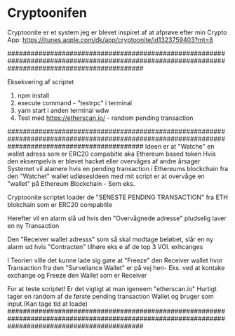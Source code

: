 # Cryptoonifen

Cryptoonite er et system jeg er blevet inspiret af at afprøve efter min Crypto App:
https://itunes.apple.com/dk/app/cryptoonite/id1323759403?mt=8

###################################################################################################################################################

Eksekvering af scriptet
1. npm install
2. execute command -  "testrpc" i terminal
3. yarn start i anden terminal wdw 
4. Test med https://etherscan.io/ - random pending transaction

###################################################################################################################################################
Ideen er at "Watche" en wallet adress som er ERC20 compabitle aka Ethereum based token
Hvis den eksempelvis er blevet hacket eller overvåges af andre årsager
Systemet vil alamere hvis en pending transaction i Ethereums blockchain fra den "Watchet" wallet udløsesIdeen med mit script er at overvåge en "wallet" på Ethereum Blockchain - Som eks.

Cryptoonite scriptet loader de "SENESTE PENDING TRANSACTION" fra ETH blokchain som er ERC20 compabitle

Herefter vil en alarm slå ud hvis den "Overvågnede adresse" pludselig laver en ny Transaction

Den "Receiver wallet adresss" som så skal modtage beløbet, slår en ny alarm ud hvis "Contracten" tilhøre eks e af de top 3 VOl. exhcanges

I Teorien ville det kunne lade sig gøre at "Freeze" den Receiver wallet hvor Transaction fra den "Surveliance Wallet" er på vej hen- Eks. ved at kontake exchange og Freeze den Wallet som er Receiver


For at teste scriptet! Er det vigtigt at man igeneem "etherscan.io" Hurtigt tager en random af de første pending transaction Wallet og bruger som input.(Kan tage tid at loade)
###################################################################################################################################################
